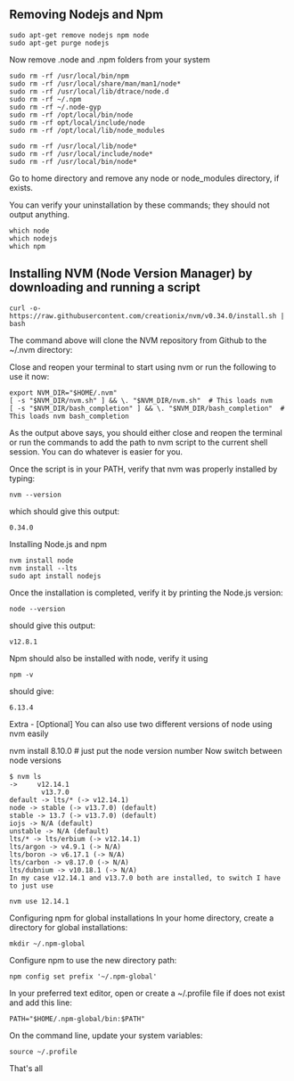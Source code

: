 ## Removing Nodejs and Npm

```
sudo apt-get remove nodejs npm node
sudo apt-get purge nodejs
```

Now remove .node and .npm folders from your system


```
sudo rm -rf /usr/local/bin/npm 
sudo rm -rf /usr/local/share/man/man1/node* 
sudo rm -rf /usr/local/lib/dtrace/node.d 
sudo rm -rf ~/.npm 
sudo rm -rf ~/.node-gyp 
sudo rm -rf /opt/local/bin/node 
sudo rm -rf opt/local/include/node 
sudo rm -rf /opt/local/lib/node_modules  

sudo rm -rf /usr/local/lib/node*
sudo rm -rf /usr/local/include/node*
sudo rm -rf /usr/local/bin/node*
```

Go to home directory and remove any node or node_modules directory, if exists.

You can verify your uninstallation by these commands; they should not output anything.

```
which node
which nodejs
which npm
```

## Installing NVM (Node Version Manager) by downloading and running a script


```
curl -o- https://raw.githubusercontent.com/creationix/nvm/v0.34.0/install.sh | bash
```

The command above will clone the NVM repository from Github to the ~/.nvm directory:

Close and reopen your terminal to start using nvm or run the following to use it now:

```
export NVM_DIR="$HOME/.nvm"
[ -s "$NVM_DIR/nvm.sh" ] && \. "$NVM_DIR/nvm.sh"  # This loads nvm
[ -s "$NVM_DIR/bash_completion" ] && \. "$NVM_DIR/bash_completion"  # This loads nvm bash_completion
```
As the output above says, you should either close and reopen the terminal or run the commands to add the path to nvm script to the current shell session. You can do whatever is easier for you.

Once the script is in your PATH, verify that nvm was properly installed by typing:

```
nvm --version
```
which should give this output:
```
0.34.0
```
Installing Node.js and npm

```
nvm install node
nvm install --lts
sudo apt install nodejs
```

Once the installation is completed, verify it by printing the Node.js version:

```
node --version
```

should give this output:

```
v12.8.1
```

Npm should also be installed with node, verify it using

```
npm -v
```
should give:
```
6.13.4
```
Extra - [Optional] You can also use two different versions of node using nvm easily

nvm install 8.10.0 # just put the node version number Now switch between node versions

```
$ nvm ls
->     v12.14.1
        v13.7.0
default -> lts/* (-> v12.14.1)
node -> stable (-> v13.7.0) (default)
stable -> 13.7 (-> v13.7.0) (default)
iojs -> N/A (default)
unstable -> N/A (default)
lts/* -> lts/erbium (-> v12.14.1)
lts/argon -> v4.9.1 (-> N/A)
lts/boron -> v6.17.1 (-> N/A)
lts/carbon -> v8.17.0 (-> N/A)
lts/dubnium -> v10.18.1 (-> N/A)
In my case v12.14.1 and v13.7.0 both are installed, to switch I have to just use

```
```
nvm use 12.14.1
```
Configuring npm for global installations In your home directory, create a directory for global installations:

```
mkdir ~/.npm-global
```
Configure npm to use the new directory path:

```
npm config set prefix '~/.npm-global'
```
In your preferred text editor, open or create a ~/.profile file if does not exist and add this line:

```
PATH="$HOME/.npm-global/bin:$PATH"
```

On the command line, update your system variables:

```
source ~/.profile
```

That's all

